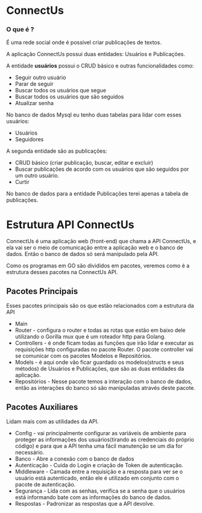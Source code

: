# ConnectUs

### O que é ?

É uma rede social onde é possível criar publicações de textos.

A aplicação ConnectUs possui duas entidades: Usuários e Publicações.

A entidade **usuários** possui o CRUD básico e outras funcionalidades como:

- Seguir outro usuário
- Parar de seguir
- Buscar todos os usuários que segue
- Buscar todos os usuários que são seguidos
- Atualizar senha

No banco de dados Mysql eu tenho duas tabelas para lidar com esses usuários:

- Usuários
- Seguidores

A segunda entidade são as publicações:

- CRUD básico (criar publicação, buscar, editar e excluir)
- Buscar publicações de acordo com os usuários que são seguidos por um outro usuário.
- Curtir

No banco de dados para a entidade Publicações terei apenas a tabela de publicações.

# Estrutura API ConnectUs

ConnectUs é uma aplicação web (front-end) que chama a API ConnectUs,  e ela vai ser o meio de comunicação entre a aplicação web e o banco de dados. Então o banco de dados só será manipulado pela API.

Como os programas em GO são divididos em pacotes, veremos como é a estrutura desses pacotes na ConnectUs API.

## Pacotes Principais

Esses pacotes principais são os que estão relacionados com a estrutura da API

- Main
- Router - configura o router e todas as rotas que estão em baixo dele utilizando o Gorilla mux que é um roteador  http para Golang.
- Controllers - é onde ficam todas as funções que irão lidar e executar as requisições http configuradas no pacote Router. O pacote controller vai se comunicar com os pacotes Modelos e Repositórios.
- Models - é aqui onde vão ficar guardado os modelos(structs e seus métodos) de Usuários e Publicações, que são as duas entidades da aplicação.
- Repositórios - Nesse pacote temos a interação com o banco de dados, então as interações do banco só são manipuladas através deste pacote.

## Pacotes Auxiliares

Lidam mais com as utilidades da API.

- Config - vai principalmente configurar as variáveis de ambiente para proteger as informações dos usuários(tirando as credenciais do próprio código) e para que a API tenha uma fácil manutenção se um dia for necessário.
- Banco - Abre a conexão com o banco de dados
- Autenticação - Cuida do Login e criação de Token de autenticação.
- Middleware - Camada entre a requisição e a resposta para ver se o usuário está autenticado, então ele é utilizado em conjunto com o pacote de autenticação.
- Segurança - Lida com as senhas, verifica se a senha que o usuários está informando bate com as informações do banco de dados.
- Respostas - Padronizar as respostas que a API devolve.

